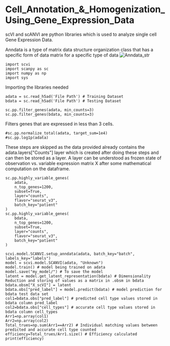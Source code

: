 # Cell_Annotation_&_Homogenization_Using_Gene_Expression_Data
scVI and scANVI are python libraries which is used to analyze single cell Gene Expression Data.

Anndata is a type of matrix data structure organization class that has a specific form of data matrix for a specific type of data 
![Anndata_str](https://user-images.githubusercontent.com/99180702/193336621-2d53ca6c-e8bc-4682-a0a8-df23859d6621.png)

```
import scvi
import scanpy as sc
import numpy as np
import sys
```

Importing the libraries needed

```
adata = sc.read_h5ad('File Path') # Training Dataset
bdata = sc.read_h5ad('File Path') # Testing Dataset
```

```
sc.pp.filter_genes(adata, min_counts=3)
sc.pp.filter_genes(bdata, min_counts=3)
```
Filters genes that are expressed in less than 3 cells.

```
#sc.pp.normalize_total(adata, target_sum=1e4)
#sc.pp.log1p(adata)
```
These steps are skipped as the data provided already contains the adata.layers["Counts"] layer which is created after doing these steps and can then be stored as a layer. A layer can be understood as frozen state of observation vs. variable expression matrix X after some mathematical computation on the dataframe. 

```
sc.pp.highly_variable_genes(
    adata,
    n_top_genes=1200,
    subset=True,
    layer="counts",
    flavor="seurat_v3",
    batch_key="patient"
)
sc.pp.highly_variable_genes(
    bdata,
    n_top_genes=1200,
    subset=True,
    layer="counts",
    flavor="seurat_v3",
    batch_key="patient"
)
```

```
scvi.model.SCANVI.setup_anndata(adata, batch_key="batch", labels_key="labels")
model = scvi.model.SCANVI(adata, "Unknown")
model.train() # model being trained on adata 
model.save("my_model/") # To save the model
latent = model.get_latent_representation(bdata) # Dimensionality Reduction and storing of values as a matrix in .obsm in bdata
bdata.obsm["X_scVI"] = latent
bdata.obs["pred_label"] = model.predict(bdata) # model prediction for bdata test data set
col1=bdata.obs["pred_label"] # predicted cell type values stored in bdata column pred_label
col2=bdata.obs["cell_types"] # accurate cell type values stored in bdata column cell_types
Arr1=np.array(col1) 
Arr2=np.array(col2)
Total_trues=np.sum(Arr1==Arr2) # Individual matching values between predicted and accurate cell type counted
efficiency=Total_trues/Arr1.size() # Efficiency calculated
print(efficiency)
```
